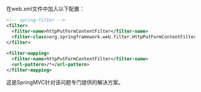 在web.xml文件中加入以下配置：
```xml
<!-- spring-filter -->
<filter>  
  <filter-name>httpPutFormContentFilter</filter-name>  
  <filter-class>org.springframework.web.filter.HttpPutFormContentFilter</filter-class>  
</filter>  
  
<filter-mapping>  
  <filter-name>httpPutFormContentFilter</filter-name>  
  <url-pattern>/*</url-pattern>  
</filter-mapping>  
```

这是SpringMVC针对该问题专门提供的解决方案。